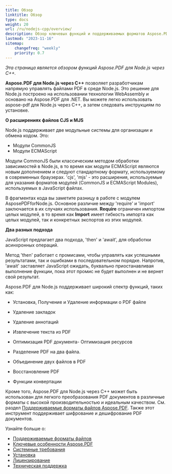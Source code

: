 ```yaml
---
title: Обзор
linktitle: Обзор
type: docs
weight: 20
url: /ru/nodejs-cpp/overview/
description: Обзор ключевых функций и поддерживаемых форматов Aspose.PDF для Node.js через C++, руководство по установке и лицензированию.
lastmod: "2023-11-16"
sitemap:
    changefreq: "weekly"
    priority: 0.7
---
```


_Эта страница является обзором функций Aspose.PDF для Node.js через C++._

**Aspose.PDF для Node.js через C++** позволяет разработчикам напрямую управлять файлами PDF в среде Node.js. Это решение для Node.js построено на использовании технологии WebAssembly и основано на Aspose.PDF для .NET. Вы можете легко использовать aspose-pdf для Node.js через C++, а затем следовать инструкциям по установке.

**О расширениях файлов CJS и MJS**

Node.js поддерживает две модульные системы для организации и обмена кодом. Это:

- Модули CommonJS
- Модули ECMAScript

Модули CommonJS были классическим методом обработки зависимостей в Node.js, в то время как модули ECMAScript являются новым дополнением и следуют стандартному формату, используемому в современных браузерах.
 'cjs', 'mjs' - это расширения, используемые для указания форматов модулей (CommonJS и ECMAScript Modules), используемых в JavaScript файлах.

В фрагментах кода вы заметите разницу в работе с модулем AsposePDFforNode.js. Основное различие между 'require' и 'import' заключается в их случаях использования. **Require** ограничен импортом целых модулей, в то время как **Import** имеет гибкость импорта как целых модулей, так и конкретных экспортов из этих модулей.

**Два разных подхода**

JavaScript предлагает два подхода, 'then' и 'await', для обработки асинхронных операций.

Метод 'then' работает с промисами, чтобы управлять как успешными результатами, так и ошибками в последовательном порядке. Напротив, 'await' заставляет JavaScript ожидать, буквально приостанавливая выполнение функции, пока этот промис не будет выполнен и не вернет свой результат.

Aspose.PDF для Node.js поддерживает широкий спектр функций, таких как:

- Установка, Получение и Удаление информации о PDF файле
- Удаление закладок
- Удаление аннотаций
- Извлечение текста из PDF

- Оптимизация PDF документа- Оптимизация ресурсов
- Разделение PDF на два файла.
- Объединение двух файлов в PDF
- Восстановление PDF
- Функции конвертации

Кроме того, Aspose.PDF для Node.js через C++ может быть использован для легкого преобразования PDF документов в различные форматы с высокой производительностью и идеальным качеством. См. раздел [Поддерживаемые форматы файлов Aspose.PDF](https://docs.aspose.com/pdf/nodejs-cpp/supported-file-formats/). Также этот инструмент поддерживает шифрование и дешифрование PDF документов.

Узнайте больше о:

- [Поддерживаемые форматы файлов](/pdf/ru/nodejs-cpp/supported-file-formats/)
- [Ключевые особенности Aspose.PDF](/pdf/ru/nodejs-cpp/key-features/)
- [Системные требования](/pdf/ru/nodejs-cpp/system-requirements/)
- [Установка](/pdf/ru/nodejs-cpp/installation/)
- [Лицензирование](/pdf/ru/nodejs-cpp/licensing/)
- [Техническая поддержка](/pdf/ru/nodejs-cpp/technical-support/)